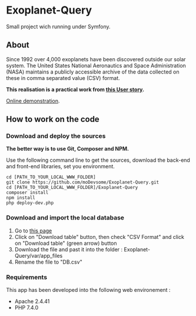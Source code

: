 # Exoplanet-Query
Small project wich running under Symfony.

## About

Since 1992 over 4,000 exoplanets have been discovered outside our solar system. The United States National Aeronautics and Space Administration (NASA) maintains a publicly accessible archive of the data collected on these in comma separated value (CSV) format.

**This realisation is a practical work from [this User story](https://github.com/florinpop17/app-ideas/blob/master/Projects/3-Advanced/NASA-Exoplanet-Query.md).**

[Online demonstration](http://exoplanets.mickael-outhier.fr/).

## How to work on the code

### Download and deploy the sources

**The better way is to use Git, Composer and NPM.**

Use the following command line to get the sources, download the back-end and front-end libraries, set you environment.

```
cd [PATH_TO_YOUR_LOCAL_WWW_FOLDER]
git clone https://github.com/moDevsome/Exoplanet-Query.git
cd [PATH_TO_YOUR_LOCAL_WWW_FOLDER]/Exoplanet-Query
composer install
npm install
php deploy-dev.php
```
### Download and import the local database

1. Go to [this page](https://exoplanetarchive.ipac.caltech.edu/cgi-bin/TblView/nph-tblView?app=ExoTbls&config=PS)
2. Click on "Download table" button, then check "CSV Format" and click on "Download table" (green arrow) button
3. Download the file and past it into the folder : Exoplanet-Query/var/app_files
4. Rename the file to "DB.csv"

### Requirements

This app has been developed into the following web environement :
* Apache 2.4.41
* PHP 7.4.0
